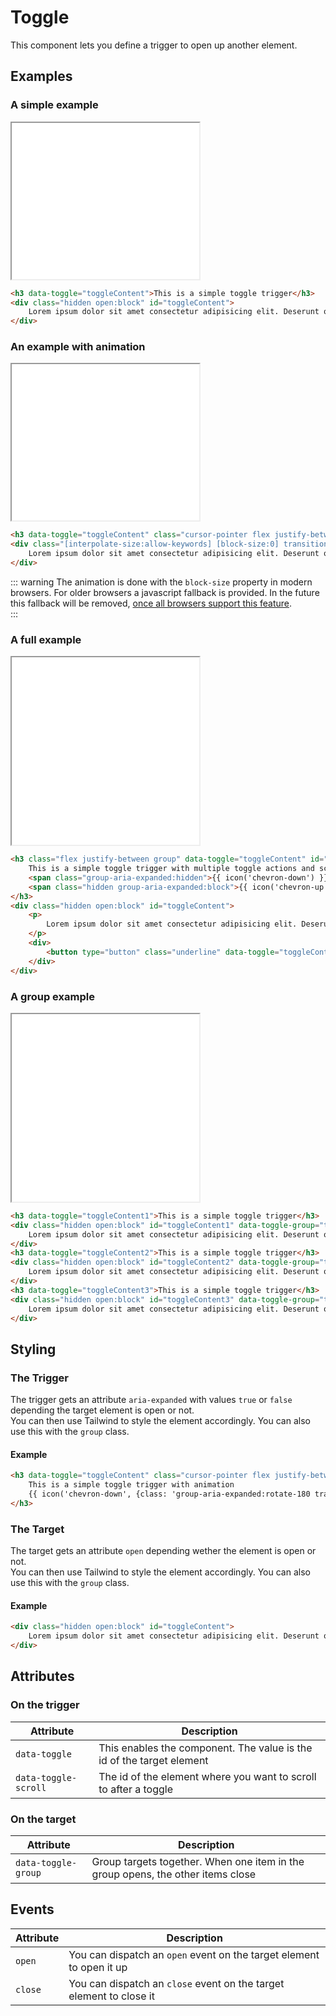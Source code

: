 # Toggle

This component lets you define a trigger to open up another element.

## Examples

### A simple example

<iframe src="../examples/toggle_simple.html" height="250"></iframe>

```HTML
<h3 data-toggle="toggleContent">This is a simple toggle trigger</h3>
<div class="hidden open:block" id="toggleContent">
    Lorem ipsum dolor sit amet consectetur adipisicing elit. Deserunt obcaecati vitae libero ut odio quidem, et neque dolorem fugiat harum maxime similique quos. Tempora eligendi, magnam labore, velit quo natus soluta, aliquam voluptatem tenetur expedita ad architecto quas voluptatum nihil.
</div>
```

### An example with animation

<iframe src="../examples/toggle_animation.html" height="250"></iframe>

```HTML
<h3 data-toggle="toggleContent" class="cursor-pointer flex justify-between group">This is a simple toggle trigger with animation {{ icon('chevron-down', {class: 'group-aria-expanded:rotate-180 transition duration-300 ease-in-out'}) }}</h3>
<div class="[interpolate-size:allow-keywords] [block-size:0] transition-all transition-discrete duration-300 ease-in-out open:[block-size:auto] overflow-clip" id="toggleContent">
    Lorem ipsum dolor sit amet consectetur adipisicing elit. Deserunt obcaecati vitae libero ut odio quidem, et neque dolorem fugiat harum maxime similique quos. Tempora eligendi, magnam labore, velit quo natus soluta, aliquam voluptatem tenetur expedita ad architecto quas voluptatum nihil.
</div>
```

::: warning
The animation is done with the `block-size` property in modern browsers. For older browsers a javascript fallback is provided. In the future this fallback will be removed, [once all browsers support this feature](https://caniuse.com/?search=interpolate-size).  
:::

### A full example

<iframe src="../examples/toggle_full.html" height="300"></iframe>

```HTML
<h3 class="flex justify-between group" data-toggle="toggleContent" id="scrollPoint">
    This is a simple toggle trigger with multiple toggle actions and scroll
    <span class="group-aria-expanded:hidden">{{ icon('chevron-down') }}<span class="sr-only">Open</span></span>
    <span class="hidden group-aria-expanded:block">{{ icon('chevron-up') }}<span class="sr-only">Close</span></span>
</h3>
<div class="hidden open:block" id="toggleContent">
    <p>
        Lorem ipsum dolor sit amet consectetur adipisicing elit. Deserunt obcaecati vitae libero ut odio quidem, et neque dolorem fugiat harum maxime similique quos. Tempora eligendi, magnam labore, velit quo natus soluta, aliquam voluptatem tenetur expedita ad architecto quas voluptatum nihil.
    </p>
    <div>
        <button type="button" class="underline" data-toggle="toggleContent" data-toggle-scroll="#scrollPoint">Close Content</button>
    </div>
</div>
```

### A group example

<iframe src="../examples/toggle_group.html" height="300"></iframe>

```HTML
<h3 data-toggle="toggleContent1">This is a simple toggle trigger</h3>
<div class="hidden open:block" id="toggleContent1" data-toggle-group="toggleGroup">
    Lorem ipsum dolor sit amet consectetur adipisicing elit. Deserunt obcaecati vitae libero ut odio quidem, et neque dolorem fugiat harum maxime similique quos. Tempora eligendi, magnam labore, velit quo natus soluta, aliquam voluptatem tenetur expedita ad architecto quas voluptatum nihil.
</div>
<h3 data-toggle="toggleContent2">This is a simple toggle trigger</h3>
<div class="hidden open:block" id="toggleContent2" data-toggle-group="toggleGroup">
    Lorem ipsum dolor sit amet consectetur adipisicing elit. Deserunt obcaecati vitae libero ut odio quidem, et neque dolorem fugiat harum maxime similique quos. Tempora eligendi, magnam labore, velit quo natus soluta, aliquam voluptatem tenetur expedita ad architecto quas voluptatum nihil.
</div>
<h3 data-toggle="toggleContent3">This is a simple toggle trigger</h3>
<div class="hidden open:block" id="toggleContent3" data-toggle-group="toggleGroup">
    Lorem ipsum dolor sit amet consectetur adipisicing elit. Deserunt obcaecati vitae libero ut odio quidem, et neque dolorem fugiat harum maxime similique quos. Tempora eligendi, magnam labore, velit quo natus soluta, aliquam voluptatem tenetur expedita ad architecto quas voluptatum nihil.
</div>
```

## Styling

### The Trigger

The trigger gets an attribute `aria-expanded` with values `true` or `false` depending the target element is open or not.  
You can then use Tailwind to style the element accordingly. You can also use this with the `group` class.

#### Example

```HTML
<h3 data-toggle="toggleContent" class="cursor-pointer flex justify-between aria-expanded:bg-light group">
    This is a simple toggle trigger with animation
    {{ icon('chevron-down', {class: 'group-aria-expanded:rotate-180 transition duration-300 ease-in-out'}) }}
</h3>
```

### The Target

The target gets an attribute `open` depending wether the element is open or not.  
You can then use Tailwind to style the element accordingly. You can also use this with the `group` class.

#### Example

```HTML
<div class="hidden open:block" id="toggleContent">
    Lorem ipsum dolor sit amet consectetur adipisicing elit. Deserunt obcaecati vitae libero ut odio quidem, et neque dolorem fugiat harum maxime similique quos. Tempora eligendi, magnam labore, velit quo natus soluta, aliquam voluptatem tenetur expedita ad architecto quas voluptatum nihil.
</div>
```

## Attributes

### On the trigger

| Attribute            | Description                                                           |
| -------------------- | --------------------------------------------------------------------- |
| `data-toggle`        | This enables the component. The value is the id of the target element |
| `data-toggle-scroll` | The id of the element where you want to scroll to after a toggle      |

### On the target

| Attribute           | Description                                                                     |
| ------------------- | ------------------------------------------------------------------------------- |
| `data-toggle-group` | Group targets together. When one item in the group opens, the other items close |

## Events

| Attribute | Description                                                          |
| --------- | -------------------------------------------------------------------- |
| `open`    | You can dispatch an `open` event on the target element to open it up |
| `close`   | You can dispatch an `close` event on the target element to close it  |
